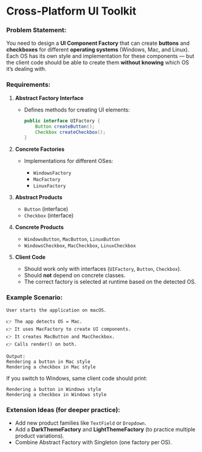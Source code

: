 # Cross-Platform UI Toolkit

### Problem Statement:

You need to design a **UI Component Factory** that can create **buttons** and **checkboxes** for different **operating systems** (Windows, Mac, and Linux).
Each OS has its own style and implementation for these components — but the client code should be able to create them **without knowing** which OS it’s dealing with.


### Requirements:

1. **Abstract Factory Interface**

   * Defines methods for creating UI elements:

     ```java
     public interface UIFactory {
         Button createButton();
         Checkbox createCheckbox();
     }
     ```

2. **Concrete Factories**

   * Implementations for different OSes:

     * `WindowsFactory`
     * `MacFactory`
     * `LinuxFactory`

3. **Abstract Products**

   * `Button` (interface)
   * `Checkbox` (interface)

4. **Concrete Products**

   * `WindowsButton`, `MacButton`, `LinuxButton`
   * `WindowsCheckbox`, `MacCheckbox`, `LinuxCheckbox`

5. **Client Code**

   * Should work only with interfaces (`UIFactory`, `Button`, `Checkbox`).
   * Should **not** depend on concrete classes.
   * The correct factory is selected at runtime based on the detected OS.


### Example Scenario:

```text
User starts the application on macOS.

👉 The app detects OS = Mac.
👉 It uses MacFactory to create UI components.
👉 It creates MacButton and MacCheckbox.
👉 Calls render() on both.

Output:
Rendering a button in Mac style
Rendering a checkbox in Mac style
```

If you switch to Windows, same client code should print:

```
Rendering a button in Windows style
Rendering a checkbox in Windows style
```

### Extension Ideas (for deeper practice):

* Add new product families like `TextField` or `Dropdown`.
* Add a **DarkThemeFactory** and **LightThemeFactory** (to practice multiple product variations).
* Combine Abstract Factory with Singleton (one factory per OS).
